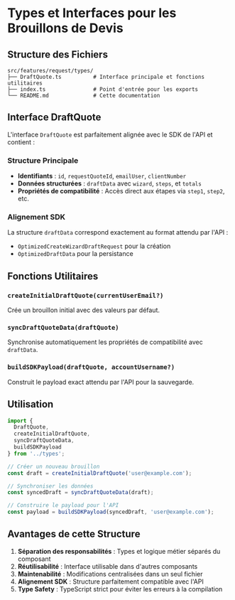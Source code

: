 # Types et Interfaces pour les Brouillons de Devis

## Structure des Fichiers

```
src/features/request/types/
├── DraftQuote.ts          # Interface principale et fonctions utilitaires
├── index.ts               # Point d'entrée pour les exports
└── README.md              # Cette documentation
```

## Interface DraftQuote

L'interface `DraftQuote` est parfaitement alignée avec le SDK de l'API et contient :

### Structure Principale
- **Identifiants** : `id`, `requestQuoteId`, `emailUser`, `clientNumber`
- **Données structurées** : `draftData` avec `wizard`, `steps`, et `totals`
- **Propriétés de compatibilité** : Accès direct aux étapes via `step1`, `step2`, etc.

### Alignement SDK
La structure `draftData` correspond exactement au format attendu par l'API :
- `OptimizedCreateWizardDraftRequest` pour la création
- `OptimizedDraftData` pour la persistance

## Fonctions Utilitaires

### `createInitialDraftQuote(currentUserEmail?)`
Crée un brouillon initial avec des valeurs par défaut.

### `syncDraftQuoteData(draftQuote)`
Synchronise automatiquement les propriétés de compatibilité avec `draftData`.

### `buildSDKPayload(draftQuote, accountUsername?)`
Construit le payload exact attendu par l'API pour la sauvegarde.

## Utilisation

```typescript
import { 
  DraftQuote, 
  createInitialDraftQuote, 
  syncDraftQuoteData, 
  buildSDKPayload 
} from '../types';

// Créer un nouveau brouillon
const draft = createInitialDraftQuote('user@example.com');

// Synchroniser les données
const syncedDraft = syncDraftQuoteData(draft);

// Construire le payload pour l'API
const payload = buildSDKPayload(syncedDraft, 'user@example.com');
```

## Avantages de cette Structure

1. **Séparation des responsabilités** : Types et logique métier séparés du composant
2. **Réutilisabilité** : Interface utilisable dans d'autres composants
3. **Maintenabilité** : Modifications centralisées dans un seul fichier
4. **Alignement SDK** : Structure parfaitement compatible avec l'API
5. **Type Safety** : TypeScript strict pour éviter les erreurs à la compilation
